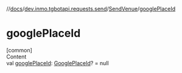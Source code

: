 //[docs](../../../index.md)/[dev.inmo.tgbotapi.requests.send](../index.md)/[SendVenue](index.md)/[googlePlaceId](google-place-id.md)



# googlePlaceId  
[common]  
Content  
val [googlePlaceId](google-place-id.md): [GooglePlaceId](../../dev.inmo.tgbotapi.types/index.md#%5Bdev.inmo.tgbotapi.types%2FGooglePlaceId%2F%2F%2FPointingToDeclaration%2F%5D%2FClasslikes%2F625018081)? = null  



